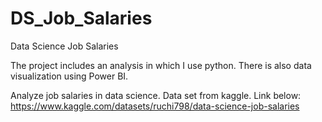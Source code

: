 # DS_Job_Salaries
Data Science Job Salaries

The project includes an analysis in which I use python. There is also data visualization using Power BI.

Analyze job salaries in data science. Data set from kaggle. Link below:
https://www.kaggle.com/datasets/ruchi798/data-science-job-salaries

